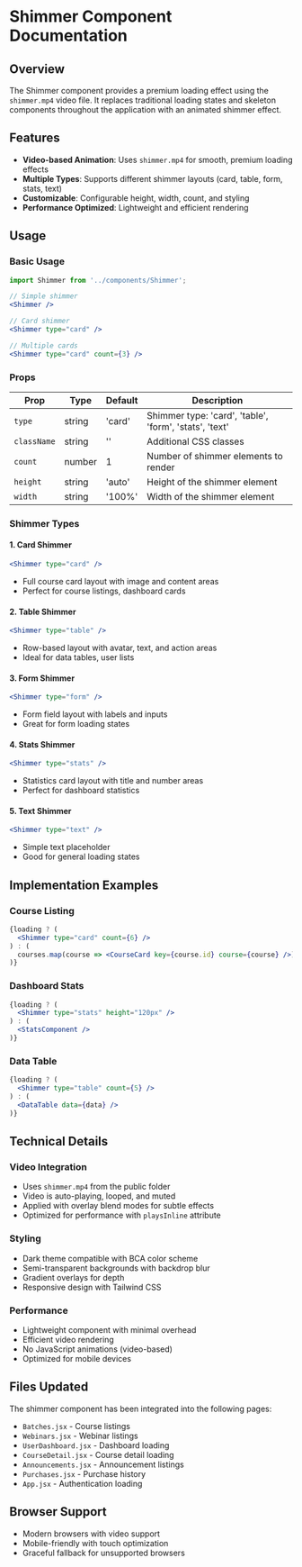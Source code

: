 # Shimmer Component Documentation

## Overview
The Shimmer component provides a premium loading effect using the `shimmer.mp4` video file. It replaces traditional loading states and skeleton components throughout the application with an animated shimmer effect.

## Features
- **Video-based Animation**: Uses `shimmer.mp4` for smooth, premium loading effects
- **Multiple Types**: Supports different shimmer layouts (card, table, form, stats, text)
- **Customizable**: Configurable height, width, count, and styling
- **Performance Optimized**: Lightweight and efficient rendering

## Usage

### Basic Usage
```jsx
import Shimmer from '../components/Shimmer';

// Simple shimmer
<Shimmer />

// Card shimmer
<Shimmer type="card" />

// Multiple cards
<Shimmer type="card" count={3} />
```

### Props
| Prop | Type | Default | Description |
|------|------|---------|-------------|
| `type` | string | 'card' | Shimmer type: 'card', 'table', 'form', 'stats', 'text' |
| `className` | string | '' | Additional CSS classes |
| `count` | number | 1 | Number of shimmer elements to render |
| `height` | string | 'auto' | Height of the shimmer element |
| `width` | string | '100%' | Width of the shimmer element |

### Shimmer Types

#### 1. Card Shimmer
```jsx
<Shimmer type="card" />
```
- Full course card layout with image and content areas
- Perfect for course listings, dashboard cards

#### 2. Table Shimmer
```jsx
<Shimmer type="table" />
```
- Row-based layout with avatar, text, and action areas
- Ideal for data tables, user lists

#### 3. Form Shimmer
```jsx
<Shimmer type="form" />
```
- Form field layout with labels and inputs
- Great for form loading states

#### 4. Stats Shimmer
```jsx
<Shimmer type="stats" />
```
- Statistics card layout with title and number areas
- Perfect for dashboard statistics

#### 5. Text Shimmer
```jsx
<Shimmer type="text" />
```
- Simple text placeholder
- Good for general loading states

## Implementation Examples

### Course Listing
```jsx
{loading ? (
  <Shimmer type="card" count={6} />
) : (
  courses.map(course => <CourseCard key={course.id} course={course} />)
)}
```

### Dashboard Stats
```jsx
{loading ? (
  <Shimmer type="stats" height="120px" />
) : (
  <StatsComponent />
)}
```

### Data Table
```jsx
{loading ? (
  <Shimmer type="table" count={5} />
) : (
  <DataTable data={data} />
)}
```

## Technical Details

### Video Integration
- Uses `shimmer.mp4` from the public folder
- Video is auto-playing, looped, and muted
- Applied with overlay blend modes for subtle effects
- Optimized for performance with `playsInline` attribute

### Styling
- Dark theme compatible with BCA color scheme
- Semi-transparent backgrounds with backdrop blur
- Gradient overlays for depth
- Responsive design with Tailwind CSS

### Performance
- Lightweight component with minimal overhead
- Efficient video rendering
- No JavaScript animations (video-based)
- Optimized for mobile devices

## Files Updated
The shimmer component has been integrated into the following pages:
- `Batches.jsx` - Course listings
- `Webinars.jsx` - Webinar listings  
- `UserDashboard.jsx` - Dashboard loading
- `CourseDetail.jsx` - Course detail loading
- `Announcements.jsx` - Announcement listings
- `Purchases.jsx` - Purchase history
- `App.jsx` - Authentication loading

## Browser Support
- Modern browsers with video support
- Mobile-friendly with touch optimization
- Graceful fallback for unsupported browsers
